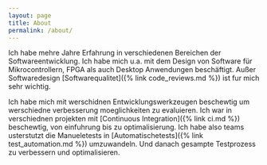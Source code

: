 ```yaml
---
layout: page
title: About
permalink: /about/
---
```

Ich habe mehre Jahre Erfahrung in verschiedenen Bereichen der Softwareentwicklung. 
Ich habe mich u.a. mit dem Design von Software für Mikrocontrollern, FPGA als auch 
Desktop Anwendungen beschäftigt. Außer Softwaredesign [Softwarequalitet]({% link code_reviews.md %})
ist fur mich sehr wichtig. 

Ich habe mich mit werschidnen Entwicklungswerkzeugen beschewtig um werschiedne 
verbesserung moeglichkeiten zu evaluieren. Ich war in verschiednen projekten mit 
[Continuous Integration]({% link ci.md %}) beschewtig, von 
einfuhrung bis zu optimalisierung. Ich habe also teams usterstutzt die Manueletests
in [Automatischetests]({% link test_automation.md %}) umzuwandeln. Und danach
gesampte Testprozess zu verbessern und optimalisieren. 

